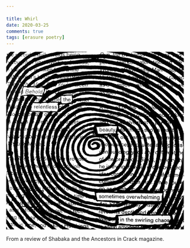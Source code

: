```yaml
---  
  
title: Whirl  
date: 2020-03-25 
comments: true  
tags: [erasure poetry]  
---  
```


<img src="/assets/images/articles/whirl.jpeg" class="responsive"><br>    

From a review of Shabaka and the Ancestors in Crack magazine.  
